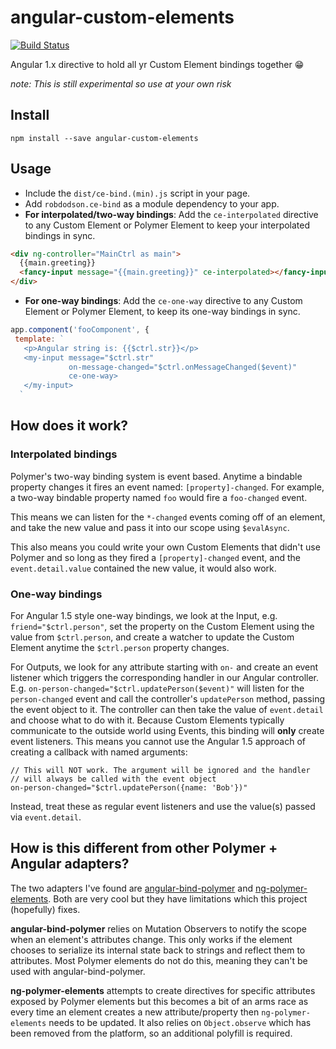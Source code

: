 # angular-custom-elements

[![Build Status](https://travis-ci.org/robdodson/angular-custom-elements.svg?branch=master)](https://travis-ci.org/robdodson/angular-custom-elements)

Angular 1.x directive to hold all yr Custom Element bindings together 😁

*note: This is still experimental so use at your own risk*

## Install

```
npm install --save angular-custom-elements
```

## Usage

- Include the `dist/ce-bind.(min).js` script in your page.
- Add `robdodson.ce-bind` as a module dependency to your app.
- **For interpolated/two-way bindings**: Add the `ce-interpolated` directive to
any Custom Element or Polymer Element to keep your interpolated bindings in sync.

```html
<div ng-controller="MainCtrl as main">
  {{main.greeting}}
  <fancy-input message="{{main.greeting}}" ce-interpolated></fancy-input>
</div>
```

- **For one-way bindings**: Add the `ce-one-way` directive to any Custom
Element or Polymer Element, to keep its one-way bindings in sync.

```js
app.component('fooComponent', {
 template: `
   <p>Angular string is: {{$ctrl.str}}</p>
   <my-input message="$ctrl.str"
             on-message-changed="$ctrl.onMessageChanged($event)"
             ce-one-way>
   </my-input>
  `
```

## How does it work?

### Interpolated bindings

Polymer's two-way binding system is event based. Anytime a bindable property
changes it fires an event named: `[property]-changed`. For example, a two-way
bindable property named `foo` would fire a `foo-changed` event.

This means we can listen for the `*-changed` events coming off of an element,
and take the new value and pass it into our scope using `$evalAsync`.

This also means you could write your own Custom Elements that didn't use Polymer
and so long as they fired a `[property]-changed` event, and the
`event.detail.value` contained the new value, it would also work.

### One-way bindings

For Angular 1.5 style one-way bindings, we look at the Input, e.g.
`friend="$ctrl.person"`, set the property on the Custom Element using the value
from `$ctrl.person`, and create a watcher to update the Custom Element anytime
the `$ctrl.person` property changes.

For Outputs, we look for any attribute starting with `on-` and create an event
listener which triggers the corresponding handler in our Angular controller.
E.g. `on-person-changed="$ctrl.updatePerson($event)"` will listen for the
`person-changed` event and call the controller's `updatePerson` method,
passing the event object to it. The controller can then take the value of
`event.detail` and choose what to do with it. Because Custom Elements typically
communicate to the outside world using Events, this binding will **only** create
event listeners. This means you cannot use the Angular 1.5 approach of creating
a callback with named arguments:

```
// This will NOT work. The argument will be ignored and the handler
// will always be called with the event object
on-person-changed="$ctrl.updatePerson({name: 'Bob'})"
```

Instead, treat these as regular event listeners and use the value(s) passed
via `event.detail`.

## How is this different from other Polymer + Angular adapters?

The two adapters I've found are
[angular-bind-polymer](https://github.com/eee-c/angular-bind-polymer) and
[ng-polymer-elements](https://gabiaxel.github.io/ng-polymer-elements/). Both are
very cool but they have limitations which this project (hopefully) fixes.

**angular-bind-polymer** relies on Mutation Observers to notify the scope when an
element's attributes change. This only works if the element chooses to serialize
its internal state back to strings and reflect them to attributes. Most Polymer
elements do not do this, meaning they can't be used with angular-bind-polymer.

**ng-polymer-elements** attempts to create directives for specific attributes
exposed by Polymer elements but this becomes a bit of an arms race as every time
an element creates a new attribute/property then `ng-polymer-elements` needs to
be updated. It also relies on `Object.observe` which has been removed from the
platform, so an additional polyfill is required.
